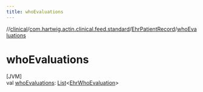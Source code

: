 ```yaml
---
title: whoEvaluations
---
```

//[clinical](../../../index.html)/[com.hartwig.actin.clinical.feed.standard](../index.html)/[EhrPatientRecord](index.html)/[whoEvaluations](who-evaluations.html)



# whoEvaluations



[JVM]\
val [whoEvaluations](who-evaluations.html): [List](https://kotlinlang.org/api/latest/jvm/stdlib/kotlin.collections/-list/index.html)&lt;[EhrWhoEvaluation](../-ehr-who-evaluation/index.html)&gt;




